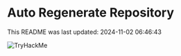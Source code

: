 # Auto Regenerate Repository

This README was last updated: 2024-11-02 06:46:43

 ![TryHackMe](https://tryhackme.com/badge/533634)